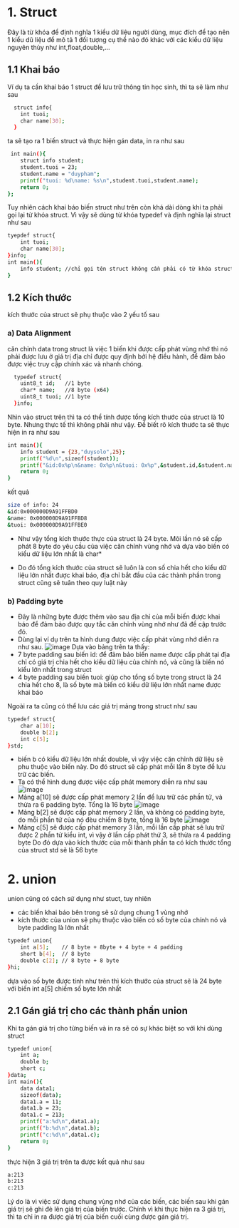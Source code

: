 
# 1. Struct 
Đây là từ khóa để định nghĩa 1 kiểu dữ liệu người dùng, mục đích để tạo nên 1 kiểu dũ liệu để mô tả 1 đối tượng cụ thể nào đó khác với các kiểu dữ liệu nguyên thủy như int,float,double,...
## 1.1 Khai báo
Ví dụ ta cần khai báo 1 struct để lưu trữ thông tin học sinh, thì ta sẽ làm như sau
```bash
  struct info{
    int tuoi;
    char name[30];
  }
```
ta sẽ tạo ra 1 biến struct và thực hiện gán data, in ra như sau

```bash
 int main(){
    struct info student;
    student.tuoi = 23;
    student.name = "duypham";
    printf("tuoi: %d\name: %s\n",student.tuoi,student.name);
    return 0;
};
```
Tuy nhiên cách khai báo biến struct như trên còn khá dài dòng khi ta phải gọi lại từ khóa struct. Vì vậy sẽ dùng từ khóa typedef và định nghĩa lại struct như sau
```bash
tyepdef struct{
    int tuoi;
    char name[30]; 
}info;
int main(){
    info student; //chỉ gọi tên struct không cần phải có từ khóa struct phía trước
}
```

## 1.2 Kích thước
kích thước của struct sẽ phụ thuộc vào 2 yếu tố sau
### a) Data Alignment
căn chỉnh data trong struct là việc 1 biến khi được cấp phát vùng nhớ thì nó phải được lưu ở giá trị địa chỉ được quy định bởi hệ điều hành, để đảm bảo được việc truy cập chính xác và nhanh chóng.

```bash
  typedef struct{
    uint8_t id;   //1 byte
    char* name;   //8 byte (x64)
    uint8_t tuoi; //1 byte
  }info;
```
Nhìn vào struct trên thì ta có thể tính được tổng kích thước của struct là 10 byte. Nhưng thực tế thì không phải như vậy. Để biết rõ kích thước ta sẽ thực hiện in ra như sau

```bash
int main(){
    info student = {23,"duysolo",25};
    printf("%d\n",sizeof(student));
    printf("&id:0x%p\n&name: 0x%p\n&tuoi: 0x%p",&student.id,&student.name,&student.tuoi);
    return 0;
}
```
kết quả 
```bash
size of info: 24
&id:0x000000D9A91FFBD0
&name: 0x000000D9A91FFBD8
&tuoi: 0x000000D9A91FFBE0
```
* Như vậy tổng kích thước thực của struct là 24 byte. Mõi lần nó sẽ cấp phát 8 byte do yêu cầu của việc căn chỉnh vùng nhớ và dựa vào biến có kiểu dữ liệu lớn nhất là char*
+ Do đó tổng kích thước của struct sẽ luôn là con số chia hết cho kiểu dữ liệu lớn nhất được khai báo, địa chỉ bắt đầu của các thành phần trong struct cũng sẽ tuân theo quy luật này
### b) Padding byte
+ Đây là những byte được thêm vào sau địa chỉ của mỗi biến được khai báo để đảm bảo được quy tắc căn chỉnh vùng nhớ như đã đề cập trước đó. 
+ Dùng lại ví dụ trên ta hình dung được việc cấp phát vùng nhớ diễn ra như sau. 
![image](https://github.com/user-attachments/assets/4bcff813-7821-4f77-8232-033dd5384a0e)
Dựa vào bảng trên ta thấy:
+ 7 byte padding sau biến id: để đảm bảo biến name được cấp phát tại địa chỉ có giá trị chia hết cho kiểu dữ liệu của chính nó, và cũng là biến nó kiểu lớn nhất trong struct
+ 4 byte padding sau biến tuoi: giúp cho tổng số byte trong struct là 24 chia hết cho 8, là số byte mà biến có kiểu dữ liệu lớn nhất name được khai báo

Ngoài ra ta cũng có thể lưu các giá trị mảng trong struct như sau
```bash
typedef struct{
    char a[10];
    double b[2];
    int c[5]; 
}std;
```
+ biến b có kiểu dữ liệu lớn nhất double, vì vậy việc căn chỉnh dữ liệu sẽ phu thuộc vào biến này. Do đó struct sẽ cấp phát mỗi lần 8 byte để lưu trữ các biến.
+ Ta có thể hình dung được việc cấp phát memory diễn ra như sau
![image](https://github.com/user-attachments/assets/5f956f48-61de-4cbd-a3fe-f0762130ed0a)
+ Mảng a[10] sẽ được cấp phát memory 2 lần để lưu trữ các phần tử, và thừa ra 6 padding byte. Tổng là 16 byte
![image](https://github.com/user-attachments/assets/53278cea-0b60-4fa2-af4f-cd11158b8282)
+ Mảng b[2] sẽ được cấp phát memory 2 lần, và không có padding byte, do mỗi phần tử của nó đèu chiếm 8 byte, tồng là 16 byte
![image](https://github.com/user-attachments/assets/89f7d369-80ec-4621-bb8d-4a92f7f713e7)
+ Mảng c[5] sẽ được cấp phát memory 3 lần, mỗi lần cấp phát sẽ lưu trữ được 2 phần tử kiểu int, vì vậy ở lần cấp phát thứ 3, sẽ thừa ra 4 padding byte
Do đó dựa vào kích thước của mỗi thành phần ta có kích thước tổng của struct std sẽ là 56 byte 
# 2. union 
union cũng có cách sử dụng như stuct, tuy nhiên 
+ các biến khai báo bên trong sẽ sử dụng chung 1 vùng nhớ
+ kích thước của union sẽ phụ thuộc vào biến có số byte của chính nó và byte padding là lớn nhất
```bash
typedef union{
    int a[5];    // 8 byte + 8byte + 4 byte + 4 padding
    short b[4];  // 8 byte
    double c[2]; // 8 byte + 8 byte
}hi;
```
dựa vào số byte được tính như trên thì kích thước của struct sẽ là 24 byte với biến int a[5] chiếm số byte lớn nhất

## 2.1 Gán giá trị cho các thành phần union
Khi ta gán giá trị cho từng biến và in ra sẽ có sự khác biệt so với khi dùng struct
```bash
typedef union{
    int a;
    double b;
    short c;
}data;
int main(){
    data data1;
    sizeof(data);
    data1.a = 11;
    data1.b = 23;
    data1.c = 213;
    printf("a:%d\n",data1.a);
    printf("b:%d\n",data1.b);
    printf("c:%d\n",data1.c);
    return 0;
}
```
thực hiện 3 giá trị trên ta được kết quả như sau
```bash
a:213
b:213
c:213
```
Lý do là vì việc sử dụng chung vùng nhớ của các biến, các biến sau khi gán giá trị sẽ ghi đè lên giá trị của biến trước. Chính vì khi thực hiện ra 3 giá trị, thì ta chỉ in ra được giá trị của biến cuối cùng được gán giá trị.
